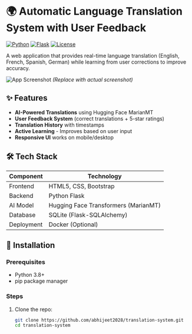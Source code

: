 # 🌍 Automatic Language Translation System with User Feedback

[![Python](https://img.shields.io/badge/Python-3.8%2B-blue)](https://www.python.org/)
[![Flask](https://img.shields.io/badge/Flask-2.3.x-lightgrey)](https://flask.palletsprojects.com/)
[![License](https://img.shields.io/badge/License-MIT-green)](LICENSE)

A web application that provides real-time language translation (English, French, Spanish, German) while learning from user corrections to improve accuracy.

![App Screenshot](https://i.imgur.com/JQ9w5Bn.png) *(Replace with actual screenshot)*

## ✨ Features

- **AI-Powered Translations** using Hugging Face MarianMT
- **User Feedback System** (correct translations + 5-star ratings)
- **Translation History** with timestamps
- **Active Learning** - Improves based on user input
- **Responsive UI** works on mobile/desktop

## 🛠 Tech Stack

| Component       | Technology |
|----------------|------------|
| Frontend       | HTML5, CSS, Bootstrap |
| Backend        | Python Flask |
| AI Model       | Hugging Face Transformers (MarianMT) |
| Database       | SQLite (Flask-SQLAlchemy) |
| Deployment     | Docker (Optional) |

## 🚀 Installation

### Prerequisites
- Python 3.8+
- pip package manager

### Steps
1. Clone the repo:
   ```bash
   git clone https://github.com/abhijeet2028/translation-system.git
   cd translation-system
